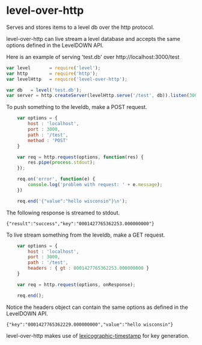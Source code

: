 level-over-http
===============
Serves and stores items to a level db over the http protocol.

level-over-http can live stream a level database and accepts the same options defined in the LevelDOWN API.

Here is an example of serving 'test.db' over http://localhost:3000/test

```js
var level       = require('level');
var http        = require('http');
var levelHttp   = require('level-over-http');

var db   = level('test.db');
var server = http.createServer(levelHttp.serve('/test', db)).listen(3000);
```

To push something to the leveldb, make a POST request.

```js
    var options = {
        host : 'localhost',
        port : 3000,
        path : '/test',
        method : 'POST'
    }

    var req = http.request(options, function(res) {
    	res.pipe(process.stdout);
    });

    req.on('error', function(e) {
        console.log('problem with request: ' + e.message);
    })

    req.end('{"value":"hello wisconsin"}\n');
```

The following response is streamed to stdout.

```
{"result":"success","key":"0001427765362253.000000000"}
```

To live stream something from the leveldb, make a GET request.

```js
    var options = {
        host : 'localhost',
        port : 3000,
        path : '/test',
        headers : { gt : 0001427765362253.000000000 }
    }

    var req = http.request(options, onResponse);

    req.end();
```

Notice the headers object can contain the same options as defined in the LevelDOWN API.

```
{"key":"0001427765362229.000000000","value":"hello wisconsin"}
```

level-over-http makes use of [lexicographic-timestamp](http://github.com/lakowske/lexicographic-timestamp) for key generation.

